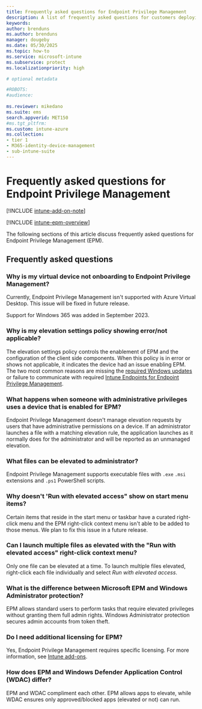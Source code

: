 ```yaml
---
title: Frequently asked questions for Endpoint Privilege Management
description: A list of frequently asked questions for customers deploying Microsoft Intune Endpoint Privilege Management
keywords:
author: brenduns
ms.author: brenduns
manager: dougeby
ms.date: 05/30/2025
ms.topic: how-to
ms.service: microsoft-intune
ms.subservice: protect
ms.localizationpriority: high

# optional metadata

#ROBOTS:
#audience:
 
ms.reviewer: mikedano
ms.suite: ems
search.appverid: MET150
#ms.tgt_pltfrm:
ms.custom: intune-azure
ms.collection:
- tier 1
- M365-identity-device-management
- sub-intune-suite
---
```


# Frequently asked questions for Endpoint Privilege Management

[!INCLUDE [intune-add-on-note](../includes/intune-add-on-note.md)]

[!INCLUDE [intune-epm-overview](includes/intune-epm-overview.md)]

The following sections of this article discuss frequently asked questions for Endpoint Privilege Management (EPM).

## Frequently asked questions

### Why is my virtual device not onboarding to Endpoint Privilege Management?

Currently, Endpoint Privilege Management isn't supported with Azure Virtual Desktop. This issue will be fixed in future release.

Support for Windows 365 was added in September 2023.

### Why is my elevation settings policy showing error/not applicable?

The elevation settings policy controls the enablement of EPM and the configuration of the client side components. When this policy is in error or shows not applicable, it indicates the device had an issue enabling EPM. The two most common reasons are missing the [required Windows updates](../protect/epm-plan.md#requirements) or failure to communicate with required [Intune Endpoints for Endpoint Privilege Management](../fundamentals/intune-endpoints.md#microsoft-intune-endpoint-privilege-management).

### What happens when someone with administrative privileges uses a device that is enabled for EPM?

Endpoint Privilege Management doesn't manage elevation requests by users that have administrative permissions on a device. If an administrator launches a file with a matching elevation rule, the application launches as it normally does for the administrator and will be reported as an unmanaged elevation.

### What files can be elevated to administrator?

Endpoint Privilege Management supports executable files with `.exe` `.msi` extensions and `.ps1` PowerShell scripts.

### Why doesn't 'Run with elevated access" show on start menu items?

Certain items that reside in the start menu or taskbar have a curated right-click menu and the EPM right-click context menu isn't able to be added to those menus. We plan to fix this issue in a future release.

### Can I launch multiple files as elevated with the "Run with elevated access" right-click context menu?

Only one file can be elevated at a time. To launch multiple files elevated, right-click each file individually and select *Run with elevated access*.

### What is the difference between Microsoft EPM and Windows Administrator protection?

EPM allows standard users to perform tasks that require elevated privileges without granting them full admin rights. Windows Administrator protection secures admin accounts from token theft.

### Do I need additional licensing for EPM?

Yes, Endpoint Privilege Management requires specific licensing. For more information, see [Intune add-ons](../fundamentals/intune-add-ons.md).

### How does EPM and Windows Defender Application Control (WDAC) differ?

EPM and WDAC compliment each other. EPM allows apps to elevate, while WDAC ensures only approved/blocked apps (elevated or not) can run.
